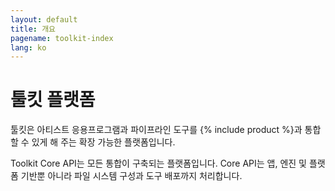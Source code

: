 ```yaml
---
layout: default
title: 개요
pagename: toolkit-index
lang: ko
---
```


# 툴킷 플랫폼

툴킷은 아티스트 응용프로그램과 파이프라인 도구를 {% include product %}과 통합할 수 있게 해 주는 확장 가능한 플랫폼입니다.

Toolkit Core API는 모든 통합이 구축되는 플랫폼입니다. Core API는 앱, 엔진 및 플랫폼 기반뿐 아니라 파일 시스템 구성과 도구 배포까지 처리합니다.
